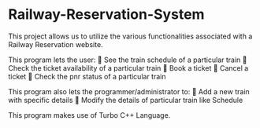 # Railway-Reservation-System

This project allows us to utilize the various functionalities associated with a Railway Reservation website.

This program lets the user:
	See the train schedule of a particular train
	Check the ticket availability of a particular train
	Book a ticket
	Cancel a ticket
	Check the pnr status of a particular train

This program also lets the programmer/administrator to: 
	Add a new train with specific details
	Modify the details of particular train like Schedule

This program makes use of Turbo C++ Language. 

